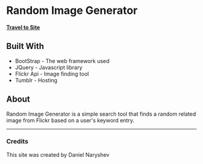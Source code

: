 # Random Image Generator

<a href="https://hostcs80.tumblr.com" target="_blank">**Travel to Site**</a>

## Built With

* BootStrap - The web framework used
* JQuery - Javascript library
* Flickr Api - Image finding tool
* Tumblr - Hosting

## About 

Random Image Generator is a simple search tool that finds a random related image from Flickr based on a user's keyword entry. 

---
### Credits

This site was created by Daniel Naryshev
